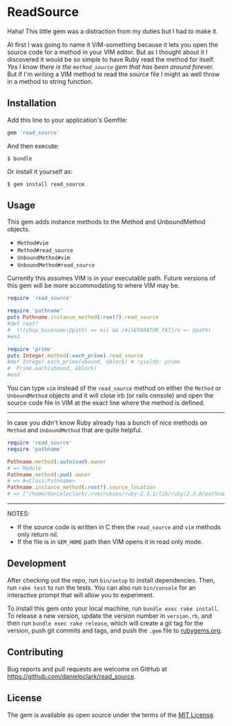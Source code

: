 # ReadSource

Haha! This little gem was a distraction from my duties but I had to make it.

At first I was going to name it VIM-something because it lets you open the source code for a method in your VIM editor.
But as I thought about it I discovered it would be so simple to have Ruby read the method for itself. *Yes
I know there is the `method_source` gem that has been around forever.* But if I'm writing a VIM method
to read the source file I might as well throw in a method to string function.

## Installation

Add this line to your application's Gemfile:

```ruby
gem 'read_source'
```

And then execute:

    $ bundle

Or install it yourself as:

    $ gem install read_source

## Usage

This gem adds instance methods to the Method and UnboundMethod objects.

* `Method#vim`
* `Method#read_source`
* `UnboundMethod#vim`
* `UnboundMethod#read_source`

Currently this assumes VIM is in your executable path.  Future versions of this gem will be more
accommodating to where VIM may be.

```ruby
require 'read_source'

require 'pathname'
puts Pathname.instance_method(:root?).read_source
#def root?
#  !!(chop_basename(@path) == nil && /#{SEPARATOR_PAT}/o =~ @path)
#end

require 'prime'
puts Integer.method(:each_prime).read_source
#def Integer.each_prime(ubound, &block) # :yields: prime
#  Prime.each(ubound, &block)
#end
```

You can type `vim` instead of the `read_source` method on either the `Method` or `UnboundMethod` objects
and it will close irb (or rails console) and open the source code file in VIM at the exact line where
the method is defined.

--- 

In case you didn't know Ruby already has a bunch of nice methods on `Method` and `UnboundMethod`
that are quite helpful.

```ruby
require 'read_source'
require 'pathname'

Pathname.method(:autoload).owner
# => Module 
Pathname.method(:pwd).owner
# => #<Class:Pathname>
Pathname.instance_method(:root?).source_location
# => ["/home/danielpclark/.rvm/rubies/ruby-2.3.1/lib/ruby/2.3.0/pathname.rb", 208]
```

---

NOTES:
* If the source code is written in C then the `read_source` and `vim` methods only return nil.
* If the file is in `GEM_HOME` path then VIM opens it in read only mode.

## Development

After checking out the repo, run `bin/setup` to install dependencies. Then, run `rake test` to run the tests. You can also run `bin/console` for an interactive prompt that will allow you to experiment.

To install this gem onto your local machine, run `bundle exec rake install`. To release a new version, update the version number in `version.rb`, and then run `bundle exec rake release`, which will create a git tag for the version, push git commits and tags, and push the `.gem` file to [rubygems.org](https://rubygems.org).

## Contributing

Bug reports and pull requests are welcome on GitHub at https://github.com/danielpclark/read_source.


## License

The gem is available as open source under the terms of the [MIT License](http://opensource.org/licenses/MIT).

